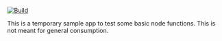 [![Build](https://travis-ci.org/smartmonkey007/nodenumber.svg?branch=master)](https://travis-ci.org/smartmonkey007/nodenumber)

This is a temporary sample app to test some basic node functions. This is not meant for general consumption.
